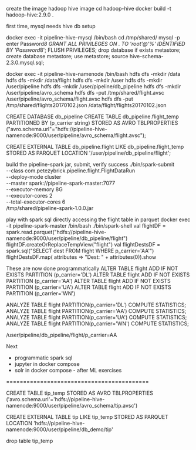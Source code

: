 create the image hadoop hive image
cd hadoop-hive
docker build -t hadoop-hive:2.9.0 .

first time, mysql needs hive db setup

docker exec -it pipeline-hive-mysql /bin/bash
cd /tmp/shared/
mysql -p
    enter Password*8
GRANT ALL PRIVILEGES ON *.* TO 'root'@'%' IDENTIFIED BY 'Password*8';
FLUSH PRIVILEGES;
drop database if exists metastore;
create database metastore;
use metastore;
source hive-schema-2.3.0.mysql.sql;

docker exec -it pipeline-hive-namenode /bin/bash
hdfs dfs -mkdir /data
hdfs dfs -mkdir /data/flight
hdfs dfs -mkdir /user
hdfs dfs -mkdir /user/pipeline
hdfs dfs -mkdir /user/pipeline/db_pipeline
hdfs dfs -mkdir /user/pipeline/avro_schema
hdfs dfs -put /tmp/shared/flight.avsc /user/pipeline/avro_schema/flight.avsc
hdfs dfs -put /tmp/shared/flights20170102.json /data/flight/flights20170102.json

CREATE DATABASE db_pipeline
CREATE TABLE db_pipeline.flight_temp
PARTITIONED BY (p_carrier string)
STORED AS AVRO
TBLPROPERTIES ("avro.schema.url"="hdfs://pipeline-hive-namenode:9000/user/pipeline/avro_schema/flight.avsc");

CREATE EXTERNAL TABLE db_pipeline.flight
LIKE db_pipeline.flight_temp
STORED AS PARQUET
LOCATION '/user/pipeline/db_pipeline/flight';

build the pipeline-spark jar, submit, verify success
./bin/spark-submit \
 --class com.petezybrick.pipeline.flight.FlightDataRun \
 --deploy-mode cluster \
 --master spark://pipeline-spark-master:7077 \
 --executor-memory 8G \
 --executor-cores 2 \
 --total-executor-cores 6 \
 /tmp/shared/pipeline-spark-1.0.0.jar
 
play with spark sql directly accessing the flight table in parquet
docker exec -it pipeline-spark-master /bin/bash
./bin/spark-shell
val flightDF = spark.read.parquet("hdfs://pipeline-hive-namenode:9000/user/pipeline/db_pipeline/flight")
flightDF.createOrReplaceTempView("flight")
val flightDestsDF = spark.sql("SELECT dest FROM flight WHERE p_carrier='AA'")
flightDestsDF.map( attributes => "Dest: " + attributes(0)).show


These are now done programmatically
ALTER TABLE flight ADD IF NOT EXISTS PARTITION (p_carrier='DL')
ALTER TABLE flight ADD IF NOT EXISTS PARTITION (p_carrier='AA')
ALTER TABLE flight ADD IF NOT EXISTS PARTITION (p_carrier='UA')
ALTER TABLE flight ADD IF NOT EXISTS PARTITION (p_carrier='WN')

ANALYZE TABLE flight PARTITION(p_carrier='DL') COMPUTE STATISTICS;
ANALYZE TABLE flight PARTITION(p_carrier='AA') COMPUTE STATISTICS;
ANALYZE TABLE flight PARTITION(p_carrier='UA') COMPUTE STATISTICS;
ANALYZE TABLE flight PARTITION(p_carrier='WN') COMPUTE STATISTICS;


/user/pipeline/db_pipeline/flight/p_carrier=AA

Next
+ programmatic spark sql
+ jupyter in docker compose
+ solr in docker compose - after ML exercises




==========================================


CREATE TABLE tip_temp
STORED AS AVRO
TBLPROPERTIES ('avro.schema.url'='hdfs://pipeline-hive-namenode:9000/user/pipeline/avro_schema/tip.avsc')

CREATE EXTERNAL TABLE tip
LIKE tip_temp
STORED AS PARQUET
LOCATION 'hdfs://pipeline-hive-namenode:9000/user/pipeline/db_demo/tip'

drop table tip_temp

